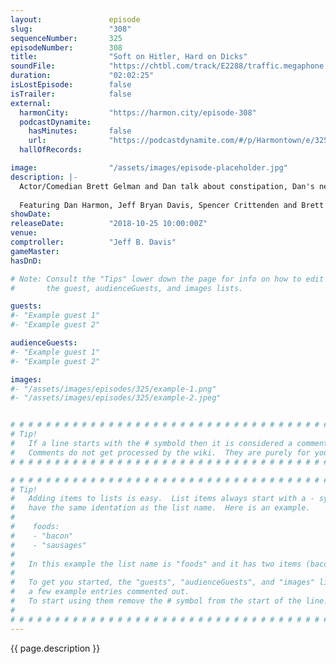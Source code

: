 ```yaml
---
layout:               episode
slug:                 "308"
sequenceNumber:       325
episodeNumber:        308
title:                "Soft on Hitler, Hard on Dicks"
soundFile:            "https://chtbl.com/track/E2288/traffic.megaphone.fm/STA3463313160.mp3?updated=1596579103"
duration:             "02:02:25"
isLostEpisode:        false
isTrailer:            false
external:
  harmonCity:         "https://harmon.city/episode-308"
  podcastDynamite:
    hasMinutes:       false
    url:              "https://podcastdynamite.com/#/p/Harmontown/e/325/308"
  hallOfRecords:      

image:                "/assets/images/episode-placeholder.jpg"
description: |-
  Actor/Comedian Brett Gelman and Dan talk about constipation, Dan's new abs, Buck Rogers, and Hitler.
  
  Featuring Dan Harmon, Jeff Bryan Davis, Spencer Crittenden and Brett Gelman.
showDate:             
releaseDate:          "2018-10-25 10:00:00Z"
venue:                
comptroller:          "Jeff B. Davis"
gameMaster:           
hasDnD:               

# Note: Consult the "Tips" lower down the page for info on how to edit
#       the guest, audienceGuests, and images lists.

guests:
#- "Example guest 1"
#- "Example guest 2"

audienceGuests:
#- "Example guest 1"
#- "Example guest 2"

images:
#- "/assets/images/episodes/325/example-1.png"
#- "/assets/images/episodes/325/example-2.jpeg"


# # # # # # # # # # # # # # # # # # # # # # # # # # # # # # # # # # # # # # # # # # # # #
# Tip!
#   If a line starts with the # symbold then it is considered a comment.
#   Comments do not get processed by the wiki.  They are purely for your information.
# # # # # # # # # # # # # # # # # # # # # # # # # # # # # # # # # # # # # # # # # # # # #

# # # # # # # # # # # # # # # # # # # # # # # # # # # # # # # # # # # # # # # # # # # # #
# Tip!
#   Adding items to lists is easy.  List items always start with a - symbol and have
#   have the same identation as the list name.  Here is an example.
#
#    foods:
#    - "bacon"
#    - "sausages"
#
#   In this example the list name is "foods" and it has two items (bacon, and sausages).
#
#   To get you started, the "guests", "audienceGuests", and "images" lists below have
#   a few example entries commented out.
#   To start using them remove the # symbol from the start of the line.
#
# # # # # # # # # # # # # # # # # # # # # # # # # # # # # # # # # # # # # # # # # # # # #
---
```


<!-- The episode description will be rendered here -->
{{ page.description }}

<!-- Add your content BELOW here -->
<!-- vvvvvvvvvvvvvvvvvvvvvvvvvvv -->




<!-- ^^^^^^^^^^^^^^^^^^^^^^^^^^^ -->
<!-- Add your content ABOVE here -->

<!-- The episode gallery will be rendered here -->